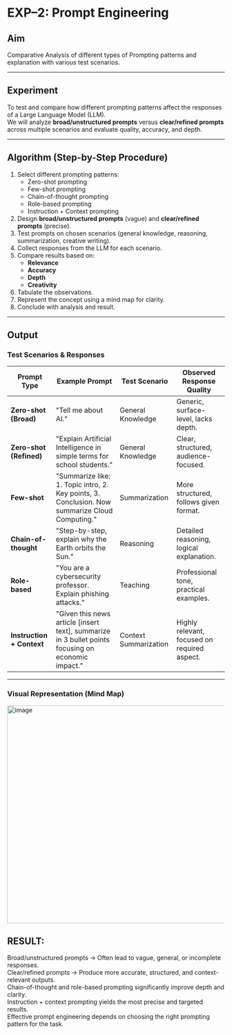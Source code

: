 # EXP–2: Prompt Engineering

## **Aim**
Comparative Analysis of different types of Prompting patterns and explanation with various test scenarios.

---

## **Experiment**
To test and compare how different prompting patterns affect the responses of a Large Language Model (LLM).  
We will analyze **broad/unstructured prompts** versus **clear/refined prompts** across multiple scenarios and evaluate quality, accuracy, and depth.

---

## **Algorithm (Step-by-Step Procedure)**
1. Select different prompting patterns:
   - Zero-shot prompting
   - Few-shot prompting
   - Chain-of-thought prompting
   - Role-based prompting
   - Instruction + Context prompting
2. Design **broad/unstructured prompts** (vague) and **clear/refined prompts** (precise).
3. Test prompts on chosen scenarios (general knowledge, reasoning, summarization, creative writing).
4. Collect responses from the LLM for each scenario.
5. Compare results based on:
   - **Relevance**
   - **Accuracy**
   - **Depth**
   - **Creativity**
6. Tabulate the observations.
7. Represent the concept using a mind map for clarity.
8. Conclude with analysis and result.

---

## **Output**

### **Test Scenarios & Responses**

| Prompt Type | Example Prompt | Test Scenario | Observed Response Quality |
|-------------|----------------|---------------|---------------------------|
| **Zero-shot (Broad)** | "Tell me about AI." | General Knowledge | Generic, surface-level, lacks depth. |
| **Zero-shot (Refined)** | "Explain Artificial Intelligence in simple terms for school students." | General Knowledge | Clear, structured, audience-focused. |
| **Few-shot** | "Summarize like: 1. Topic intro, 2. Key points, 3. Conclusion. Now summarize Cloud Computing." | Summarization | More structured, follows given format. |
| **Chain-of-thought** | "Step-by-step, explain why the Earth orbits the Sun." | Reasoning | Detailed reasoning, logical explanation. |
| **Role-based** | "You are a cybersecurity professor. Explain phishing attacks." | Teaching | Professional tone, practical examples. |
| **Instruction + Context** | "Given this news article [insert text], summarize in 3 bullet points focusing on economic impact." | Context Summarization | Highly relevant, focused on required aspect. |

---

### **Visual Representation (Mind Map)**

<img width="1112" height="503" alt="image" src="https://github.com/user-attachments/assets/876c3045-2ce2-4d49-b6f8-eff8f261e58c" />

## RESULT:
Broad/unstructured prompts → Often lead to vague, general, or incomplete responses.<br>
Clear/refined prompts → Produce more accurate, structured, and context-relevant outputs.<br>
Chain-of-thought and role-based prompting significantly improve depth and clarity.<br>
Instruction + context prompting yields the most precise and targeted results.<br>
Effective prompt engineering depends on choosing the right prompting pattern for the task.
